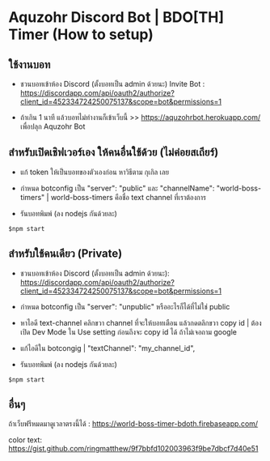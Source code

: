 # Aquzohr Discord Bot | BDO[TH] Timer (How to setup) 

## ใช้งานบอท

* ชวนบอทเข้าห้อง Discord (ตั้งบอทเป็น admin ด้วยนะ)
Invite Bot : https://discordapp.com/api/oauth2/authorize?client_id=452334724250075137&scope=bot&permissions=1

* ถ้าเกิน 1 นาที แล้วบอทไม่ทำงานก็เข้าเว็บนี้ >> https://aquzohrbot.herokuapp.com/ เพื่อปลุก Aquzohr Bot


## สำหรับเปิดเชิฟเวอร์เอง ให้คนอื่นใช้ด้วย (ไม่ค่อยสเถียร์)

* แก้ token ให้เป็นบอทของตัวเองก่อน หาวิธีตาม กุเกิล เลย

* กำหนด botconfig เป็น "server": "public" และ "channelName": "world-boss-timers" | world-boss-timers คือชื่อ text channel ที่เราต้องการ

* รันบอทพิมพ์ (ลง nodejs กันด้วยละ)
```
$npm start
```


## สำหรับใช้คนเดียว (Private)

* ชวนบอทเข้าห้อง Discord (ตั้งบอทเป็น admin ด้วยนะ): https://discordapp.com/api/oauth2/authorize?client_id=452334724250075137&scope=bot&permissions=1 

* กำหนด botconfig เป็น "server": "unpublic" หรืออะไรก็ได้ที่ไม่ใช่ public

* หาไอดี text-channel คลิกขวา channel ที่จะให้บอทเตือน แล้วกดตลิกขวา copy id | ต้องเปิด Dev Mode ใน Use setting ก่อนถึงจะ copy id ได้ ถ้าไม่เจอถาม google

* แก้ไอดีใน botcongig | "textChannel": "my_channel_id",

* รันบอทพิมพ์ (ลง nodejs กันด้วยละ)
```
$npm start
```

## อื่นๆ

ถ้าเว็บฟรีหมดมาดูเวลาตรงนี้ได้ : https://world-boss-timer-bdoth.firebaseapp.com/

color text: https://gist.github.com/ringmatthew/9f7bbfd102003963f9be7dbcf7d40e51
